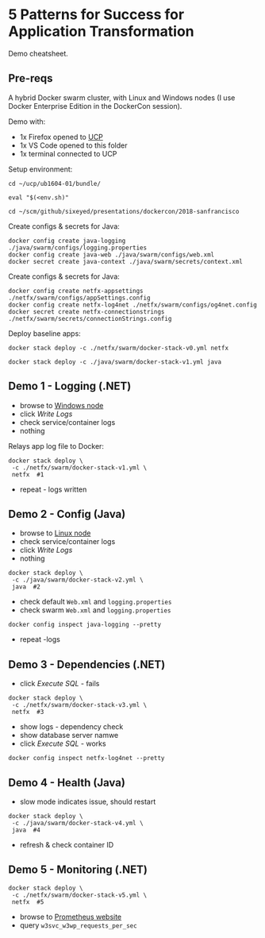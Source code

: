 # 5 Patterns for Success for Application Transformation

Demo cheatsheet.

## Pre-reqs

A hybrid Docker swarm cluster, with Linux and Windows nodes (I use Docker Enterprise Edition in the DockerCon session).

Demo with:

- 1x Firefox opened to [UCP](https://ub1604-01)
- 1x VS Code opened to this folder
- 1x terminal connected to UCP

Setup environment:

```
cd ~/ucp/ub1604-01/bundle/

eval "$(<env.sh)"

cd ~/scm/github/sixeyed/presentations/dockercon/2018-sanfrancisco
```

Create configs & secrets for Java:

```
docker config create java-logging ./java/swarm/configs/logging.properties
docker config create java-web ./java/swarm/configs/web.xml
docker secret create java-context ./java/swarm/secrets/context.xml
```

Create configs & secrets for Java:

```
docker config create netfx-appsettings ./netfx/swarm/configs/appSettings.config
docker config create netfx-log4net ./netfx/swarm/configs/og4net.config
docker secret create netfx-connectionstrings ./netfx/swarm/secrets/connectionStrings.config
```

Deploy baseline apps:

```
docker stack deploy -c ./netfx/swarm/docker-stack-v0.yml netfx

docker stack deploy -c ./java/swarm/docker-stack-v1.yml java
```

## Demo 1 - Logging (.NET)

- browse to [Windows node](http://win2016-01:8080)
- click _Write Logs_
- check service/container logs
- nothing

Relays app log file to Docker:

```
docker stack deploy \
 -c ./netfx/swarm/docker-stack-v1.yml \
 netfx  #1
```

- repeat - logs written

## Demo 2 - Config (Java)

- browse to [Linux node](http://ub1604-01:8070)
- check service/container logs
- click _Write Logs_
- nothing

```
docker stack deploy \
 -c ./java/swarm/docker-stack-v2.yml \
 java  #2
```

- check default `Web.xml` and `logging.properties`
- check swarm `Web.xml` and `logging.properties`

```
docker config inspect java-logging --pretty
```

- repeat
  -logs

## Demo 3 - Dependencies (.NET)

- click _Execute SQL_ - fails

```
docker stack deploy \
 -c ./netfx/swarm/docker-stack-v3.yml \
 netfx  #3
```

- show logs - dependency check
- show database server namwe
- click _Execute SQL_ - works

```
docker config inspect netfx-log4net --pretty
```

## Demo 4 - Health (Java)

- slow mode indicates issue, should restart

```
docker stack deploy \
 -c ./java/swarm/docker-stack-v4.yml \
 java  #4
```

- refresh & check container ID

## Demo 5 - Monitoring (.NET)

```
docker stack deploy \
 -c ./netfx/swarm/docker-stack-v5.yml \
 netfx  #5
```

- browse to [Prometheus website](http://ub1604-01:9080)
- query `w3svc_w3wp_requests_per_sec`
